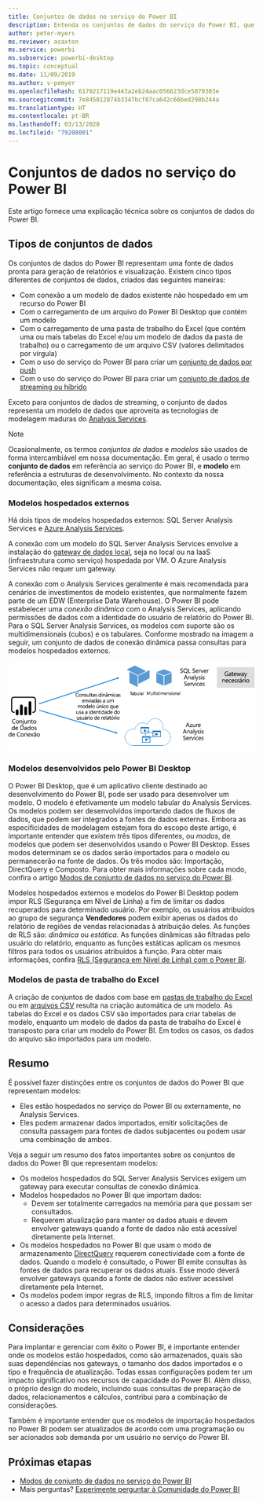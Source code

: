 ```yaml
---
title: Conjuntos de dados no serviço do Power BI
description: Entenda os conjuntos de dados do serviço do Power BI, que representam uma fonte de dados pronta para geração de relatórios e visualização.
author: peter-myers
ms.reviewer: asaxton
ms.service: powerbi
ms.subservice: powerbi-desktop
ms.topic: conceptual
ms.date: 11/09/2019
ms.author: v-pemyer
ms.openlocfilehash: 6170217119e443a2eb24aac056623dce5070303e
ms.sourcegitcommit: 7e845812874b3347bcf87ca642c66bed298b244a
ms.translationtype: HT
ms.contentlocale: pt-BR
ms.lasthandoff: 03/13/2020
ms.locfileid: "79208001"
---
```

# <a name="datasets-in-the-power-bi-service"></a>Conjuntos de dados no serviço do Power BI

Este artigo fornece uma explicação técnica sobre os conjuntos de dados do Power BI.

## <a name="dataset-types"></a>Tipos de conjuntos de dados

Os conjuntos de dados do Power BI representam uma fonte de dados pronta para geração de relatórios e visualização. Existem cinco tipos diferentes de conjuntos de dados, criados das seguintes maneiras:

- Com conexão a um modelo de dados existente não hospedado em um recurso do Power BI
- Com o carregamento de um arquivo do Power BI Desktop que contém um modelo
- Com o carregamento de uma pasta de trabalho do Excel (que contém uma ou mais tabelas do Excel e/ou um modelo de dados da pasta de trabalho) ou o carregamento de um arquivo CSV (valores delimitados por vírgula)
- Com o uso do serviço do Power BI para criar um [conjunto de dados por push](developer/automation/walkthrough-push-data.md)
- Com o uso do serviço do Power BI para criar um [conjunto de dados de streaming ou híbrido](service-real-time-streaming.md)

Exceto para conjuntos de dados de streaming, o conjunto de dados representa um modelo de dados que aproveita as tecnologias de modelagem maduras do [Analysis Services](/analysis-services/analysis-services-overview).

> [!NOTE]
> Ocasionalmente, os termos _conjuntos de dados_ e _modelos_ são usados de forma intercambiável em nossa documentação. Em geral, é usado o termo **conjunto de dados** em referência ao serviço do Power BI, e **modelo** em referência a estruturas de desenvolvimento. No contexto da nossa documentação, eles significam a mesma coisa.

### <a name="external-hosted-models"></a>Modelos hospedados externos

Há dois tipos de modelos hospedados externos: SQL Server Analysis Services e [Azure Analysis Services](/azure/analysis-services/analysis-services-overview).

A conexão com um modelo do SQL Server Analysis Services envolve a instalação do [gateway de dados local](service-gateway-onprem.md), seja no local ou na IaaS (infraestrutura como serviço) hospedada por VM. O Azure Analysis Services não requer um gateway.

A conexão com o Analysis Services geralmente é mais recomendada para cenários de investimentos de modelo existentes, que normalmente fazem parte de um EDW (Enterprise Data Warehouse). O Power BI pode estabelecer uma _conexão dinâmica_ com o Analysis Services, aplicando permissões de dados com a identidade do usuário de relatório do Power BI. Para o SQL Server Analysis Services, os modelos com suporte são os multidimensionais (cubos) e os tabulares. Conforme mostrado na imagem a seguir, um conjunto de dados de conexão dinâmica passa consultas para modelos hospedados externos.

![Um conjunto de dados de conexão dinâmica passa consultas para um modelo hospedado externo](media/service-datasets-understand/live-connection-dataset.png)

### <a name="power-bi-desktop-developed-models"></a>Modelos desenvolvidos pelo Power BI Desktop

O Power BI Desktop, que é um aplicativo cliente destinado ao desenvolvimento do Power BI, pode ser usado para desenvolver um modelo. O modelo é efetivamente um modelo tabular do Analysis Services. Os modelos podem ser desenvolvidos importando dados de fluxos de dados, que podem ser integrados a fontes de dados externas. Embora as especificidades de modelagem estejam fora do escopo deste artigo, é importante entender que existem três tipos diferentes, ou _modos_, de modelos que podem ser desenvolvidos usando o Power BI Desktop. Esses modos determinam se os dados serão importados para o modelo ou permanecerão na fonte de dados. Os três modos são: Importação, DirectQuery e Composto. Para obter mais informações sobre cada modo, confira o artigo [Modos de conjunto de dados no serviço do Power BI](service-dataset-modes-understand.md).

Modelos hospedados externos e modelos do Power BI Desktop podem impor RLS (Segurança em Nível de Linha) a fim de limitar os dados recuperados para determinado usuário. Por exemplo, os usuários atribuídos ao grupo de segurança **Vendedores** podem exibir apenas os dados do relatório de regiões de vendas relacionadas à atribuição deles. As funções de RLS são: _dinâmica_ ou _estática_. As funções dinâmicas são filtradas pelo usuário do relatório, enquanto as funções estáticas aplicam os mesmos filtros para todos os usuários atribuídos à função. Para obter mais informações, confira [RLS (Segurança em Nível de Linha) com o Power BI](service-admin-rls.md).

### <a name="excel-workbook-models"></a>Modelos de pasta de trabalho do Excel

A criação de conjuntos de dados com base em [pastas de trabalho do Excel](service-excel-workbook-files.md) ou em [arquivos CSV](service-comma-separated-value-files.md) resulta na criação automática de um modelo. As tabelas do Excel e os dados CSV são importados para criar tabelas de modelo, enquanto um modelo de dados da pasta de trabalho do Excel é transposto para criar um modelo do Power BI. Em todos os casos, os dados do arquivo são importados para um modelo.

## <a name="summary"></a>Resumo

É possível fazer distinções entre os conjuntos de dados do Power BI que representam modelos:

- Eles estão hospedados no serviço do Power BI ou externamente, no Analysis Services.
- Eles podem armazenar dados importados, emitir solicitações de consulta passagem para fontes de dados subjacentes ou podem usar uma combinação de ambos.

Veja a seguir um resumo dos fatos importantes sobre os conjuntos de dados do Power BI que representam modelos:

- Os modelos hospedados do SQL Server Analysis Services exigem um gateway para executar consultas de conexão dinâmica.
- Modelos hospedados no Power BI que importam dados:
  - Devem ser totalmente carregados na memória para que possam ser consultados.
  - Requerem atualização para manter os dados atuais e devem envolver gateways quando a fonte de dados não está acessível diretamente pela Internet.
- Os modelos hospedados no Power BI que usam o modo de armazenamento [DirectQuery](desktop-directquery-about.md) requerem conectividade com a fonte de dados. Quando o modelo é consultado, o Power BI emite consultas às fontes de dados para recuperar os dados atuais. Esse modo deverá envolver gateways quando a fonte de dados não estiver acessível diretamente pela Internet.
- Os modelos podem impor regras de RLS, impondo filtros a fim de limitar o acesso a dados para determinados usuários.

## <a name="considerations"></a>Considerações

Para implantar e gerenciar com êxito o Power BI, é importante entender onde os modelos estão hospedados, como são armazenados, quais são suas dependências nos gateways, o tamanho dos dados importados e o tipo e frequência de atualização. Todas essas configurações podem ter um impacto significativo nos recursos de capacidade do Power BI. Além disso, o próprio design do modelo, incluindo suas consultas de preparação de dados, relacionamentos e cálculos, contribui para a combinação de considerações.

Também é importante entender que os modelos de importação hospedados no Power BI podem ser atualizados de acordo com uma programação ou ser acionados sob demanda por um usuário no serviço do Power BI.

## <a name="next-steps"></a>Próximas etapas

- [Modos de conjunto de dados no serviço do Power BI](service-dataset-modes-understand.md)
- Mais perguntas? [Experimente perguntar à Comunidade do Power BI](https://community.powerbi.com/)
